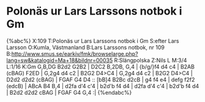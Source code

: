 # Polonäs ur Lars Larssons notbok i Gm

{%abc%}
X:109
T:Polonäs ur Lars Larssons notbok i Gm
S:efter Lars Larsson
O:Kumla, Västmanland
B:Lars Larssons notbok, nr 109
B:http://www.smus.se/earkiv/fmk/browselarge.php?lang=sw&katalogid=Ma+18&bildnr=00035
R:Slängpolska
Z:Nils L
M:3/4
L:1/16
K:Gm
G,B,DG B2d2 G2B2 | D2C2  B,2DB, G,4 | {b/g/}f4 d4   c4     | B2AB  (cBAG) F2ED |
G,2g4  d4   c2   | B2G2  D4>C4      | G,2g4    d4   c2     | B2G2  D4>C4       | D2d2 d2d2 (cBAG) | FGAF G4 D4  ::
[bB]4  B2Bc d2cB | g4    f4     e4  | defg     f2f2 (edcB) | ABcA  B4     B,4  |
d2fa   d'4  c'4  | b2d'b f4     d4  | d2fa     d'4  c'4    | b2d'b f4     d4   | B2d2 d2d2 cBAG   | FGAF G4 G,4 :|
{%endabc%}
